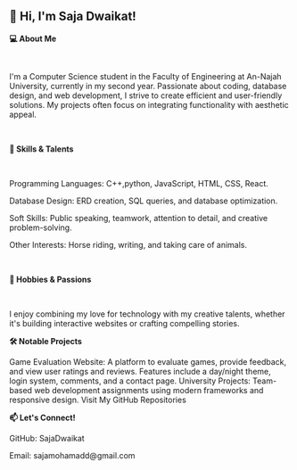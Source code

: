 <h2>👋 Hi, I'm Saja Dwaikat!</h2>
<p><b>💻 About Me</p></b><br>
<p>I'm a Computer Science student in the Faculty of Engineering at An-Najah University, currently in my second year. Passionate about coding, database design, and web development, I strive to create efficient and user-friendly solutions. My projects often focus on integrating functionality with aesthetic appeal.</p><br>

<p><b>🚀 Skills & Talents</p></b><br>
<p>Programming Languages: C++,python, JavaScript, HTML, CSS, React.</p>
<p>Database Design: ERD creation, SQL queries, and database optimization.</p>
<p>Soft Skills: Public speaking, teamwork, attention to detail, and creative problem-solving.</p>
<p>Other Interests: Horse riding, writing, and taking care of animals.</p><br>

<p><b>🌟 Hobbies & Passions<p></b><br>
<p>I enjoy combining my love for technology with my creative talents, whether it's building interactive websites or crafting compelling stories.</p>

<b>🛠️ Notable Projects</b>
<p>Game Evaluation Website: A platform to evaluate games, provide feedback, and view user ratings and reviews. Features include a day/night theme, login system, comments, and a contact page.
University Projects: Team-based web development assignments using modern frameworks and responsive design.
Visit My GitHub Repositories</p>

<p><b>📫 Let's Connect!</p></b>
<p>GitHub: SajaDwaikat </p>
<p>Email: sajamohamadd@gmail.com </p>

